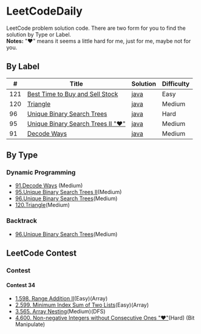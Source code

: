 # LeetCodeDaily
LeetCode problem solution code. There are two form for you to find the solution by Type or Label.<br>
**Notes:** "&hearts;" means it seems a little hard for me, just for me, maybe not for you.

## By Label
| # | Title | Solution | Difficulty |
|---| ----- | -------- | ---------- |
|121|[Best Time to Buy and Sell Stock](https://leetcode.com/problems/best-time-to-buy-and-sell-stock/#/description)|[java](./leetcode-1~100/121_Best_Time_to_Buy_and_Sell_Stock.md)|Easy|
|120|[Triangle](https://leetcode.com/problems/triangle/#/description)|[java](./leetcode-1~100/120_Triangle.md)|Medium|
|96|[Unique Binary Search Trees](https://leetcode.com/problems/unique-binary-search-trees/#/description)|[java](./leetcode-1~100/96_Unique_Binary_Search_Trees.md)|Hard|
|95|[Unique Binary Search Trees II "&hearts;"](https://leetcode.com/problems/unique-binary-search-trees-ii/#/description)|[java](./leetcode-1~100/95_Unique_Binary_Search_Trees_2.md)|Medium|
|91|[Decode Ways](https://leetcode.com/problems/decode-ways/#/description)|[java](./leetcode-1~100/91_Decode_Ways.md)|Medium|

## By Type
### Dynamic Programming
- [91.Decode Ways](./leetcode-1~100/91_Decode_Ways.md) (Medium)
- [95.Unique Binary Search Trees II](./leetcode-1~100/95_Unique_Binary_Search_Trees_2.md)(Medium)
- [96.Unique Binary Search Trees](./leetcode-1~100/96_Unique_Binary_Search_Trees.md)(Medium)
- [120.Triangle](./leetcode-1~100/120_Triangle.md)(Medium)
### Backtrack
- [96.Unique Binary Search Trees](./leetcode-1~100/96_Unique_Binary_Search_Trees.md)(Medium)
## LeetCode Contest

### Contest

#### Contest 34
- [1.598. Range Addition II](./contest/contest34/1_598_Range_Addition_II.md)(Easy)(Array)
- [2.599. Minimum Index Sum of Two Lists](./contest/contest34/2_599_Minimum_Index_Sum_of_Two_Lists.md)(Easy)(Array)
- [3.565. Array Nesting](./contest/contest34/3_565_Array_Nesting.md)(Medium)(DFS)
- [4.600. Non-negative Integers without Consecutive Ones "&hearts;"](./contest/contest34/4_600_Non-negative_Integers_without_Consecutive_Ones.md)(Hard) (Bit Manipulate)
